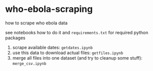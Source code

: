 # who-ebola-scraping
how to scrape who ebola data

see notebooks how to do it and `requirements.txt` for required python packages

1. scrape available dates: `getdates.ipynb`
2. use this data to download actual files: `getfiles.ipynb`
3. merge all files into one dataset (and try to cleanup some stuff): `merge_csv.ipynb`
